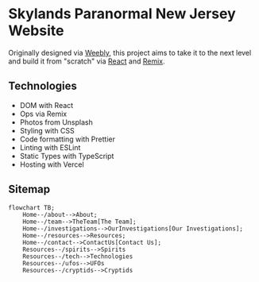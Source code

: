 # Skylands Paranormal New Jersey Website

Originally designed via [Weebly](https://www.weebly.com/), this project aims to take it to the next level and build it from "scratch" via [React](https://reactjs.org/) and [Remix](https://github.com/remix-run/remix).

## Technologies

-   DOM with React
-   Ops via Remix
-   Photos from Unsplash
-   Styling with CSS
-   Code formatting with Prettier
-   Linting with ESLint
-   Static Types with TypeScript
-   Hosting with Vercel

## Sitemap

```mermaid
flowchart TB;
	Home--/about-->About;
	Home--/team-->TheTeam[The Team];
	Home--/investigations-->OurInvestigations[Our Investigations];
	Home--/resources-->Resources;
	Home--/contact-->ContactUs[Contact Us];
	Resources--/spirits-->Spirits
	Resources--/tech-->Technologies
	Resources--/ufos-->UFOs
	Resources--/cryptids-->Cryptids
```
